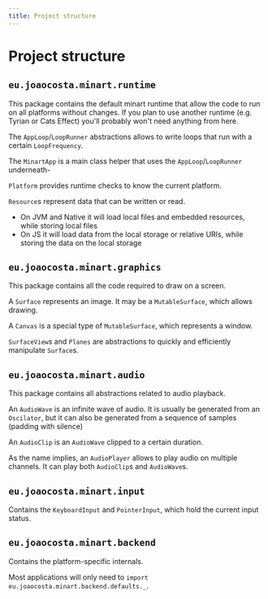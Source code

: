 ```yaml
---
title: Project structure
---
```


# Project structure

## `eu.joaocosta.minart.runtime`

This package contains the default minart runtime that allow the code to run on all platforms without changes.
If you plan to use another runtime (e.g. Tyrian or Cats Effect) you'll probably won't need anything from here.

The `AppLoop`/`LoopRunner` abstractions allows to write loops that run with a certain `LoopFrequency`.

The `MinartApp` is a main class helper that uses the `AppLoop`/`LoopRunner` underneath-

`Platform` provides runtime checks to know the current platform.

`Resource`s represent data that can be written or read.
- On JVM and Native it will load local files and embedded resources, while storing local files
- On JS it will load data from the local storage or relative URIs, while storing the data on the local storage

## `eu.joaocosta.minart.graphics`

This package contains all the code required to draw on a screen.

A `Surface` represents an image. It may be a `MutableSurface`, which allows drawing.

A `Canvas` is a special type of `MutableSurface`, which represents a window.

`SurfaceView`s and `Planes` are abstractions to quickly and efficiently manipulate `Surface`s.

## `eu.joaocosta.minart.audio`

This package contains all abstractions related to audio playback.

An `AudioWave` is an infinite wave of audio.
It is usually be generated from an `Oscilator`, but it can also be generated from a sequence of samples (padding with silence)

An `AudioClip` is an `AudioWave` clipped to a certain duration.

As the name implies, an `AudioPlayer` allows to play audio on multiple channels. It can play both `AudioClip`s and `AudioWave`s.

## `eu.joaocosta.minart.input`

Contains the `KeyboardInput` and `PointerInput`, which hold the current input status.

## `eu.joaocosta.minart.backend`

Contains the platform-specific internals.

Most applications will only need to `import eu.joaocosta.minart.backend.defaults._`.
